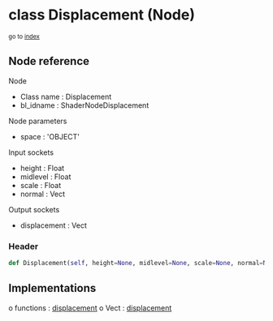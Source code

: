 # class Displacement (Node)

<sub>go to [index](/docs/index.md)</sub>

## Node reference

Node
 - Class name : Displacement
 - bl_idname : ShaderNodeDisplacement

Node parameters
 - space : 'OBJECT'

Input sockets
 - height : Float
 - midlevel : Float
 - scale : Float
 - normal : Vect

Output sockets
 - displacement : Vect

### Header

``` python
def Displacement(self, height=None, midlevel=None, scale=None, normal=None, space='OBJECT', node_label=None, node_color=None):
```

## Implementations

o functions : [displacement](/docs/Shader_classes/displacement.md)
o Vect : [displacement](#displacement) 

